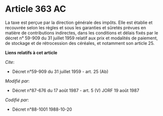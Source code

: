# Article 363 AC

La taxe est perçue par la direction générale des impôts. Elle est établie et recouvrée selon les règles et sous les garanties
et sûretés prévues en matière de contributions indirectes, dans les conditions et délais fixés par le décret n° 59-909 du 31
juillet 1959 relatif aux prix et modalités de paiement, de stockage et de rétrocession des céréales, et notamment son article
25.

**Liens relatifs à cet article**

_Cite_:

  - Décret n°59-909 du 31 juillet 1959 - art. 25 (Ab)

_Modifié par_:

  - Décret n°87-676 du 17 août 1987 - art. 5 (V) JORF 19 août 1987

_Codifié par_:

  - Décret n°88-1001 1988-10-20
